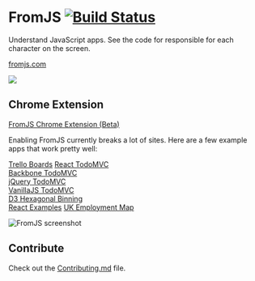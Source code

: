 # FromJS [![Build Status](https://travis-ci.org/mattzeunert/FromJS.svg?branch=master)](https://travis-ci.org/mattzeunert/FromJS)

Understand JavaScript apps. See the code for responsible for each character on the screen.

[fromjs.com](http://www.fromjs.com/)

![](https://cloud.githubusercontent.com/assets/1303660/17478187/e9b9b2bc-5d61-11e6-8645-b89574767bf4.png)

## Chrome Extension

[FromJS Chrome Extension (Beta)](https://chrome.google.com/webstore/detail/fromjs/hjkhdaoomfphjmffaklelpmkllfbjjfd)

Enabling FromJS currently breaks a lot of sites. Here are a few example apps that work pretty well:

[Trello Boards](https://trello.com/b/Jx4NVZmY/fromjs-test)
[React TodoMVC](http://todomvc.com/examples/react/#/)  
[Backbone TodoMVC](http://todomvc.com/examples/backbone/)  
[jQuery TodoMVC](http://todomvc.com/examples/jquery/#)  
[VanillaJS TodoMVC](http://todomvc.com/examples/vanillajs/)  
[D3 Hexagonal Binning](http://bl.ocks.org/mbostock/raw/4248145/)  
[React Examples](https://github.com/ruanyf/react-demos)
[UK Employment Map](http://www.mattzeunert.com/uk-employment)

![FromJS screenshot](https://cloud.githubusercontent.com/assets/1303660/19559430/b4ffc33c-96c7-11e6-9d3f-424c1c45b84f.png)

## Contribute

Check out the [Contributing.md](https://github.com/mattzeunert/FromJS/blob/master/CONTRIBUTING.md) file.
